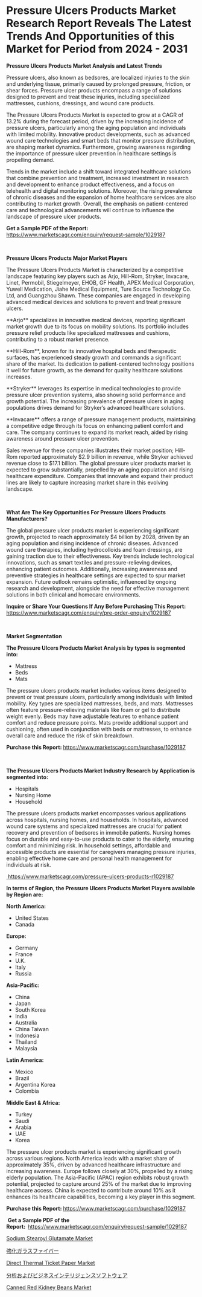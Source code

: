 <p><h1>Pressure Ulcers Products Market Research Report Reveals The Latest Trends And Opportunities of this Market for Period from 2024 - 2031</h1></p><p><strong>Pressure Ulcers Products Market Analysis and Latest Trends</strong></p>
<p><p>Pressure ulcers, also known as bedsores, are localized injuries to the skin and underlying tissue, primarily caused by prolonged pressure, friction, or shear forces. Pressure ulcer products encompass a range of solutions designed to prevent and treat these injuries, including specialized mattresses, cushions, dressings, and wound care products. </p><p>The Pressure Ulcers Products Market is expected to grow at a CAGR of 13.2% during the forecast period, driven by the increasing incidence of pressure ulcers, particularly among the aging population and individuals with limited mobility. Innovative product developments, such as advanced wound care technologies and smart beds that monitor pressure distribution, are shaping market dynamics. Furthermore, growing awareness regarding the importance of pressure ulcer prevention in healthcare settings is propelling demand.</p><p>Trends in the market include a shift toward integrated healthcare solutions that combine prevention and treatment, increased investment in research and development to enhance product effectiveness, and a focus on telehealth and digital monitoring solutions. Moreover, the rising prevalence of chronic diseases and the expansion of home healthcare services are also contributing to market growth. Overall, the emphasis on patient-centered care and technological advancements will continue to influence the landscape of pressure ulcer products.</p></p>
<p><strong>Get a Sample PDF of the Report:&nbsp;</strong> <a href="https://www.marketscagr.com/enquiry/request-sample/1029187">https://www.marketscagr.com/enquiry/request-sample/1029187</a></p>
<p>&nbsp;</p>
<p><strong>Pressure Ulcers Products Major Market Players</strong></p>
<p><p>The Pressure Ulcers Products Market is characterized by a competitive landscape featuring key players such as Arjo, Hill-Rom, Stryker, Invacare, Linet, Permobil, Stiegelmeyer, EHOB, GF Health, APEX Medical Corporation, Yuwell Medication, Jiahe Medical Equipment, Ture Source Technology Co. Ltd, and Guangzhou Shawn. These companies are engaged in developing advanced medical devices and solutions to prevent and treat pressure ulcers.</p><p>**Arjo** specializes in innovative medical devices, reporting significant market growth due to its focus on mobility solutions. Its portfolio includes pressure relief products like specialized mattresses and cushions, contributing to a robust market presence. </p><p>**Hill-Rom**, known for its innovative hospital beds and therapeutic surfaces, has experienced steady growth and commands a significant share of the market. Its dedication to patient-centered technology positions it well for future growth, as the demand for quality healthcare solutions increases.</p><p>**Stryker** leverages its expertise in medical technologies to provide pressure ulcer prevention systems, also showing solid performance and growth potential. The increasing prevalence of pressure ulcers in aging populations drives demand for Stryker’s advanced healthcare solutions.</p><p>**Invacare** offers a range of pressure management products, maintaining a competitive edge through its focus on enhancing patient comfort and care. The company continues to expand its market reach, aided by rising awareness around pressure ulcer prevention.</p><p>Sales revenue for these companies illustrates their market position; Hill-Rom reported approximately $2.9 billion in revenue, while Stryker achieved revenue close to $17.1 billion. The global pressure ulcer products market is expected to grow substantially, propelled by an aging population and rising healthcare expenditure. Companies that innovate and expand their product lines are likely to capture increasing market share in this evolving landscape.</p></p>
<p>&nbsp;</p>
<p><strong>What Are The Key Opportunities For Pressure Ulcers Products Manufacturers?</strong></p>
<p><p>The global pressure ulcer products market is experiencing significant growth, projected to reach approximately $4 billion by 2028, driven by an aging population and rising incidence of chronic diseases. Advanced wound care therapies, including hydrocolloids and foam dressings, are gaining traction due to their effectiveness. Key trends include technological innovations, such as smart textiles and pressure-relieving devices, enhancing patient outcomes. Additionally, increasing awareness and preventive strategies in healthcare settings are expected to spur market expansion. Future outlook remains optimistic, influenced by ongoing research and development, alongside the need for effective management solutions in both clinical and homecare environments.</p></p>
<p><strong>Inquire or Share Your Questions If Any Before Purchasing This Report:</strong> <a href="https://www.marketscagr.com/enquiry/pre-order-enquiry/1029187">https://www.marketscagr.com/enquiry/pre-order-enquiry/1029187</a></p>
<p>&nbsp;</p>
<p><strong>Market Segmentation</strong></p>
<p><strong>The Pressure Ulcers Products Market Analysis by types is segmented into:</strong></p>
<p><ul><li>Mattress</li><li>Beds</li><li>Mats</li></ul></p>
<p><p>The pressure ulcers products market includes various items designed to prevent or treat pressure ulcers, particularly among individuals with limited mobility. Key types are specialized mattresses, beds, and mats. Mattresses often feature pressure-relieving materials like foam or gel to distribute weight evenly. Beds may have adjustable features to enhance patient comfort and reduce pressure points. Mats provide additional support and cushioning, often used in conjunction with beds or mattresses, to enhance overall care and reduce the risk of skin breakdown.</p></p>
<p><strong>Purchase this Report:&nbsp;</strong><a href="https://www.marketscagr.com/purchase/1029187">https://www.marketscagr.com/purchase/1029187</a></p>
<p>&nbsp;</p>
<p><strong>The Pressure Ulcers Products Market Industry Research by Application is segmented into:</strong></p>
<p><ul><li>Hospitals</li><li>Nursing Home</li><li>Household</li></ul></p>
<p><p>The pressure ulcers products market encompasses various applications across hospitals, nursing homes, and households. In hospitals, advanced wound care systems and specialized mattresses are crucial for patient recovery and prevention of bedsores in immobile patients. Nursing homes focus on durable and easy-to-use products to cater to the elderly, ensuring comfort and minimizing risk. In household settings, affordable and accessible products are essential for caregivers managing pressure injuries, enabling effective home care and personal health management for individuals at risk.</p></p>
<p><a href="https://www.marketscagr.com/pressure-ulcers-products-r1029187">&nbsp;https://www.marketscagr.com/pressure-ulcers-products-r1029187</a></p>
<p><strong>In terms of Region, the Pressure Ulcers Products Market Players available by Region are:</strong></p>
<p>
    <p> <strong> North America: </strong>
        <ul>
            <li>United States</li>
            <li>Canada</li>
        </ul>
        </p> 
    <p> <strong> Europe: </strong>
        <ul>
            <li>Germany</li>
            <li>France</li>
            <li>U.K.</li>
            <li>Italy</li>
            <li>Russia</li>
        </ul>
        </p> 
    <p> <strong> Asia-Pacific: </strong>
        <ul>
            <li>China</li>
            <li>Japan</li>
            <li>South Korea</li>
            <li>India</li>
            <li>Australia</li>
            <li>China Taiwan</li>
            <li>Indonesia</li>
            <li>Thailand</li>
            <li>Malaysia</li>
        </ul>
        </p> 
    <p> <strong> Latin America: </strong>
        <ul>
            <li>Mexico</li>
            <li>Brazil</li>
            <li>Argentina Korea</li>
            <li>Colombia</li>
        </ul>
        </p> 
    <p> <strong> Middle East & Africa: </strong>
        <ul>
            <li>Turkey</li>
            <li>Saudi</li>
            <li>Arabia</li>
            <li>UAE</li>
            <li>Korea</li>
        </ul>
    </p>
    </p>
<p><p>The pressure ulcer products market is experiencing significant growth across various regions. North America leads with a market share of approximately 35%, driven by advanced healthcare infrastructure and increasing awareness. Europe follows closely at 30%, propelled by a rising elderly population. The Asia-Pacific (APAC) region exhibits robust growth potential, projected to capture around 25% of the market due to improving healthcare access. China is expected to contribute around 10% as it enhances its healthcare capabilities, becoming a key player in this segment.</p></p>
<p><strong>Purchase this Report: </strong><a href="https://www.marketscagr.com/purchase/1029187">https://www.marketscagr.com/purchase/1029187</a></p>
<p>&nbsp;<strong>Get a Sample PDF of the Report:&nbsp;&nbsp;</strong><a href="https://www.marketscagr.com/enquiry/request-sample/1029187">https://www.marketscagr.com/enquiry/request-sample/1029187</a></p>
<p><strong></strong></p>
<p><p><a href="https://www.linkedin.com/pulse/what-influencing-future-sodium-stearoyl-glutamate-market-dfr2e?trackingId=d7yuFVgJRWGwSgvrp6i6Qw%3D%3D">Sodium Stearoyl Glutamate Market</a></p><p><a href="https://medium.com/@deonboer2023/reinforcement-glass-fibers-market-%E3%81%AF-%E3%82%B3%E3%82%B9%E3%83%88%E7%AE%A1%E7%90%86%E3%81%A8%E5%8A%B9%E7%8E%87%E5%90%91%E4%B8%8A%E3%82%92%E5%84%AA%E5%85%88%E3%81%97%E3%81%BE%E3%81%99-%E3%81%95%E3%82%89%E3%81%AB-%E5%A0%B1%E5%91%8A%E6%9B%B8%E3%81%AF%E5%B8%82%E5%A0%B4%E3%81%AE%E9%9C%80%E8%A6%81%E9%9D%A2%E3%81%A8%E4%BE%9B%E7%B5%A6%E9%9D%A2%E3%81%AE%E4%B8%A1%E6%96%B9%E3%82%92%E3%82%AB%E3%83%90%E3%83%BC%E3%81%97%E3%81%A6%E3%81%84%E3%81%BE%E3%81%99-7961b7f976cb">強化ガラスファイバー</a></p><p><a href="https://issuu.com/reportprime-2/docs/direct-thermal-ticket-paper-market-_7c6e37e20f5332">Direct Thermal Ticket Paper Market</a></p><p><a href="https://medium.com/@deonboer2023/%E3%82%A2%E3%83%8A%E3%83%AA%E3%83%86%E3%82%A3%E3%82%AF%E3%82%B9%E3%81%8A%E3%82%88%E3%81%B3%E3%83%93%E3%82%B8%E3%83%8D%E3%82%B9%E3%82%A4%E3%83%B3%E3%83%86%E3%83%AA%E3%82%B8%E3%82%A7%E3%83%B3%E3%82%B9%E3%82%BD%E3%83%95%E3%83%88%E3%82%A6%E3%82%A7%E3%82%A2%E5%B8%82%E5%A0%B4-2024%E5%B9%B4-2031%E5%B9%B4-%E6%A5%AD%E7%95%8C%E3%81%AE%E6%B4%9E%E5%AF%9F%E3%81%A8%E6%8A%95%E8%B3%87%E6%A9%9F%E4%BC%9A-9ccff72f0660">分析およびビジネスインテリジェンスソフトウェア</a></p><p><a href="https://www.linkedin.com/pulse/global-canned-red-kidney-beans-market-opportunities-challenges2024-uwqdc?trackingId=04Lgja54Ql%2Bkywa%2BRSJ4Zw%3D%3D">Canned Red Kidney Beans Market</a></p></p>
